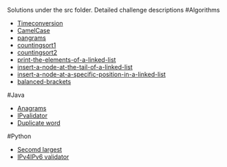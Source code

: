 Solutions under the src folder.
Detailed challenge descriptions 
#Algorithms
* [Timeconversion](https://www.hackerrank.com/challenges/time-conversion)
* [CamelCase](https://www.hackerrank.com/challenges/camelcase)
* [pangrams](https://www.hackerrank.com/challenges/pangrams)
* [countingsort1](https://www.hackerrank.com/challenges/countingsort1)
* [countingsort2](https://www.hackerrank.com/challenges/countingsort2)
* [print-the-elements-of-a-linked-list](https://www.hackerrank.com/challenges/print-the-elements-of-a-linked-list)
* [insert-a-node-at-the-tail-of-a-linked-list](https://www.hackerrank.com/challenges/insert-a-node-at-the-tail-of-a-linked-list)
* [insert-a-node-at-a-specific-position-in-a-linked-list](https://www.hackerrank.com/challenges/insert-a-node-at-a-specific-position-in-a-linked-list)
* [balanced-brackets](https://www.hackerrank.com/challenges/balanced-brackets)

#Java
* [Anagrams](https://www.hackerrank.com/challenges/java-anagrams/submissions/code/26922818)
* [IPvalidator](https://www.hackerrank.com/challenges/java-regex)
* [Duplicate word](https://www.hackerrank.com/challenges/duplicate-word)

#Python
* [Secomd largest](https://www.hackerrank.com/challenges/find-second-maximum-number-in-a-list)
* [IPv4IPv6 validator](https://www.hackerrank.com/challenges/ip-address-validation)
